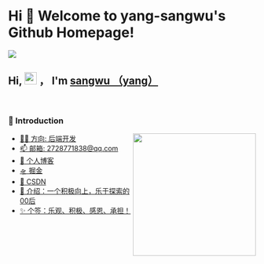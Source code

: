 <style>
#back-top {
     position: fixed;
     bottom: 10px;
     right: 5px;
     z-index: 99;
}
#back-top span {
     width: 50px;
     height: 64px;
     display: block;
     background:url(http://images.cnblogs.com/cnblogs_com/seanshao/855033/o_rocket.png) no-repeat center center;
}
#back-top a{outline:none}
</style>
<script type="text/javascript">
$(function() {
    // hide #back-top first
    $("#back-top").hide();
    // fade in #back-top
    $(window).scroll(function() {
        if ($(this).scrollTop() > 500) {
            $('#back-top').fadeIn();
        } else {
            $('#back-top').fadeOut();
        }
    });
    // scroll body to 0px on click
    $('#back-top a').click(function() {
        $('body,html').animate({
            scrollTop: 0
        }, 800);
        return false;
    });
});
</script>
<p id="back-top" style="display:none"><a href="#top"><span></span></a></p>


# Hi 🎉 Welcome to yang-sangwu's Github Homepage!

<img src="https://readme-typing-svg.herokuapp.com/?lines=Welcome,%20visitor!;Hello%20Github%20World!&font=Roboto" />

 
## Hi, <img src="https://media.giphy.com/media/hvRJCLFzcasrR4ia7z/giphy.gif" width="25px"> ，  I'm <a href="http://yang-saiya.gitee.io/personal_blog_yaya/">sangwu （yang）</a>
 
<br>
 
### 🧠 Introduction
 
<img align="right" width="250" src="https://cdn.jsdelivr.net/gh/sun0225SUN/sun0225SUN/assets/images/hi.gif" />
 
<!-- START_SECTION:brain -->
* <a href='http://yang-saiya.gitee.io/personal_blog_yaya/' target='_blank'>👷‍♂️ 方向: 后端开发</a>
* <a href='https://mail.qq.com/' target='_blank'>📫 邮箱: 2728771838@qq.com</a>
* <a href='http://yang-saiya.gitee.io/personal_blog_yaya/' target='_blank'>🚀 个人博客</a>
* <a href='https://juejin.cn/user/2483115919684301' target='_blank'>🛸 掘金</a>
* <a href='http://https://blog.csdn.net/Hubery_sky?spm=1000.2115.3001.5343' target='_blank'>🚟 CSDN</a>
* <a href='http://yang-saiya.gitee.io/personal_blog_yaya/' target='_blank'>🤳 介绍：一个积极向上，乐于探索的00后</a>
* <a href='http://yang-saiya.gitee.io/personal_blog_yaya/' target='_blank'>✨ 个签：乐观、积极、感恩、承担！</a>
<!-- END_SECTION:brain -->
 
</td></tr>
 
<tr><td>
 
<!-- END_SECTION:douban -->
 
</td></tr>
 
<tr><td>

